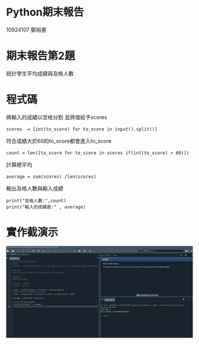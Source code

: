 # Python期末報告
10924107 鄭裕憲
# 期末報告第2題
統計學生平均成績與及格人數
# 程式碼
將輸入的成績以空格分割
並將值給予scores
```
scores  = [int(to_score) for to_score in input().split()]
```
符合成績大於60的to_score都會進入to_score
```
count = len([to_score for to_score in scores if(int(to_score) > 60)])
```
計算總平均
```
average = sum(scores) /len(scores)
```
輸出及格人數與輸入成績
```
print("及格人數:",count)
print("輸入的成績是:" , average)
```
# 實作截演示
![image](https://github.com/OHIMEOPP/FinalHwPy/blob/main/FinalHwpy.png)
